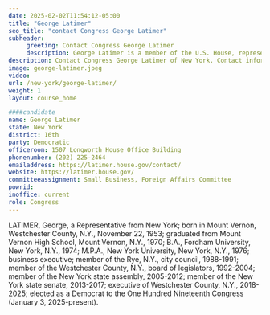 ```yaml
---
date: 2025-02-02T11:54:12-05:00
title: "George Latimer"
seo_title: "contact Congress George Latimer"
subheader:
     greeting: Contact Congress George Latimer
     description: George Latimer is a member of the U.S. House, representing New York's 16th Congressional District. He assumed office on January 3, 2025. His current term ends on January 3, 2027.
description: Contact Congress George Latimer of New York. Contact information for George Latimer includes email address, phone number, and mailing address.
image: george-latimer.jpeg
video:
url: /new-york/george-latimer/
weight: 1
layout: course_home

####candidate
name: George Latimer
state: New York
district: 16th
party: Democratic
officeroom: 1507 Longworth House Office Building
phonenumber: (202) 225-2464
emailaddress: https://latimer.house.gov/contact/
website: https://latimer.house.gov/
committeeassignment: Small Business, Foreign Affairs Committee
powrid: 
inoffice: current
role: Congress
---
```

LATIMER, George, a Representative from New York; born in Mount Vernon, Westchester County, N.Y., November 22, 1953; graduated from Mount Vernon High School, Mount Vernon, N.Y., 1970; B.A., Fordham University, New York, N.Y., 1974; M.P.A., New York University, New York, N.Y., 1976; business executive; member of the Rye, N.Y., city council, 1988-1991; member of the Westchester County, N.Y., board of legislators, 1992-2004; member of the New York state assembly, 2005-2012; member of the New York state senate, 2013-2017; executive of Westchester County, N.Y., 2018-2025; elected as a Democrat to the One Hundred Nineteenth Congress (January 3, 2025-present).

